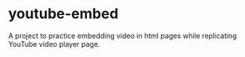 # youtube-embed
A project to practice embedding video in html pages while replicating YouTube video player page. 
